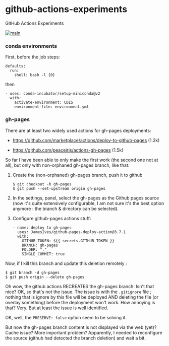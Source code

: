 

# github-actions-experiments
GitHub Actions Experiments

[![main](https://github.com/boisgera/github-actions-experiments/workflows/main/badge.svg)](https://github.com/boisgera/github-actions-experiments/actions)

### conda environments

First, before the job steps:

    defaults:
      run:
        shell: bash -l {0}    

then

    - uses: conda-incubator/setup-miniconda@v2
      with:
        activate-environment: CDIS
        environment-file: environment.yml

### gh-pages

There are at least two widely used actions for gh-pages deployments:

  - <https://github.com/marketplace/actions/deploy-to-github-pages> (1.2k)

  - <https://github.com/peaceiris/actions-gh-pages> (1.5k)

So far I have been able to only make the first work (the second one not at all), 
but only with non-orphaned gh-pages branch, like that:

 1. Create the (non-orphaned) gh-pages branch, push it to github

        $ git checkout -b gh-pages 
        $ git push --set-upstream origin gh-pages

 2. In the settings, panel, select the gh-pages as the Github pages source 
    (now it's quite extensively configurable, I am not sure it's the best
    option anymore : the branch & directory can be selected).

 3. Configure github-pages actions stuff:

        - name: deploy to gh-pages
          uses: JamesIves/github-pages-deploy-action@3.7.1
          with:
            GITHUB_TOKEN: ${{ secrets.GITHUB_TOKEN }}
            BRANCH: gh-pages
            FOLDER: "."
            SINGLE_COMMIT: true

Now, if I kill this branch and update this deletion remotely : 

    $ git branch -d gh-pages
    $ git push origin --delete gh-pages

Oh wow, the github actions RECREATES the gh-pages branch. Isn't that nice?
OK, so that's not the issue. The issue is with the `.gitignore` file ; nothing
that is ignore by this file will be deployed AND deleting the file 
(or overlay something) before the deployment won't work. How annoying is that? 
Very. But at least the issue is well identified.

OK, well, the `PRESERVE: false` option seem to be solving it.

But now the gh-pages branch content is not displayed via the web (yet)?
Cache issue? More important problem? Apparently, I needed to reconfigure the
source (github had detected the branch deletion) and wait a bit.
